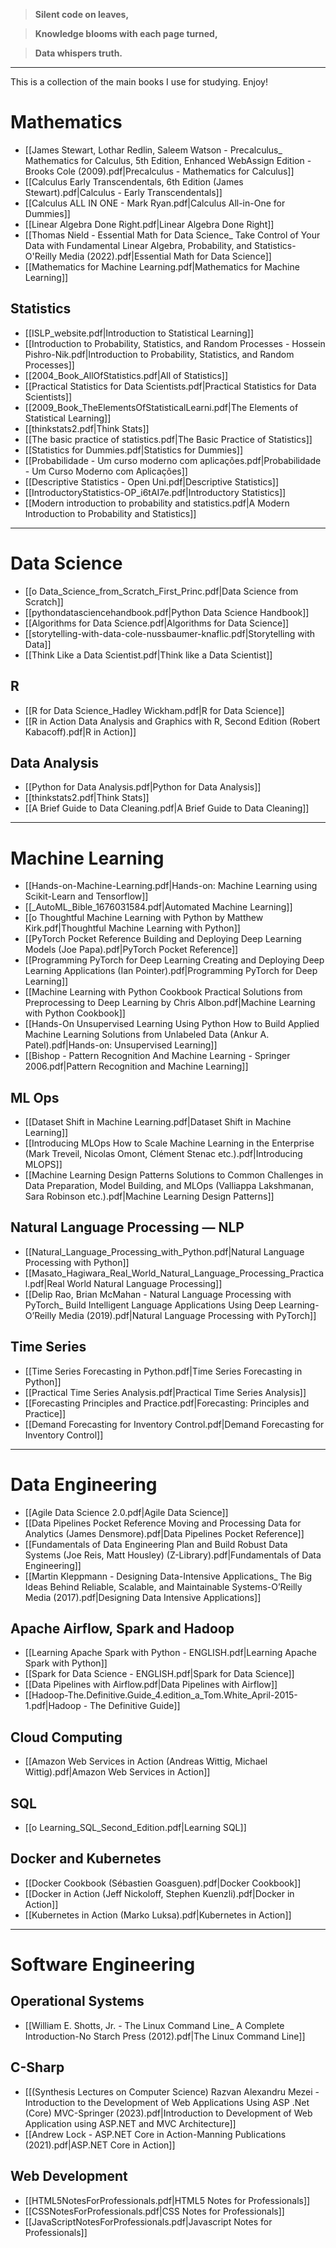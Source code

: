 >**Silent code on leaves,**

>**Knowledge blooms with each page turned,** 

>**Data whispers truth.**
___

This is a collection of the main books I use for studying. Enjoy!

# Mathematics
- [[James Stewart, Lothar Redlin, Saleem Watson - Precalculus_ Mathematics for Calculus, 5th Edition, Enhanced WebAssign Edition  -Brooks Cole (2009).pdf|Precalculus - Mathematics for Calculus]]
- [[Calculus Early Transcendentals, 6th Edition (James Stewart).pdf|Calculus - Early Transcendentals]]
- [[Calculus ALL IN ONE - Mark Ryan.pdf|Calculus All-in-One for Dummies]]
- [[Linear Algebra Done Right.pdf|Linear Algebra Done Right]]
- [[Thomas Nield - Essential Math for Data Science_ Take Control of Your Data with Fundamental Linear Algebra, Probability, and Statistics-O'Reilly Media (2022).pdf|Essential Math for Data Science]]
- [[Mathematics for Machine Learning.pdf|Mathematics for Machine Learning]]
## Statistics
- [[ISLP_website.pdf|Introduction to Statistical Learning]]
- [[Introduction to Probability, Statistics, and Random Processes - Hossein Pishro-Nik.pdf|Introduction to Probability, Statistics, and Random Processes]]
- [[2004_Book_AllOfStatistics.pdf|All of Statistics]]
- [[Practical Statistics for Data Scientists.pdf|Practical Statistics for Data Scientists]]
- [[2009_Book_TheElementsOfStatisticalLearni.pdf|The Elements of Statistical Learning]]
- [[thinkstats2.pdf|Think Stats]]
- [[The basic practice of statistics.pdf|The Basic Practice of Statistics]]
- [[Statistics for Dummies.pdf|Statistics for Dummies]]
- [[Probabilidade - Um curso moderno com aplicações.pdf|Probabilidade - Um Curso Moderno com Aplicações]]
- [[Descriptive Statistics - Open Uni.pdf|Descriptive Statistics]]
- [[IntroductoryStatistics-OP_i6tAI7e.pdf|Introductory Statistics]]
- [[Modern introduction to probability and statistics.pdf|A Modern Introduction to Probability and Statistics]]
___
# Data Science
- [[o Data_Science_from_Scratch_First_Princ.pdf|Data Science from Scratch]]
- [[pythondatasciencehandbook.pdf|Python Data Science Handbook]]
- [[Algorithms for Data Science.pdf|Algorithms for Data Science]]
- [[storytelling-with-data-cole-nussbaumer-knaflic.pdf|Storytelling with Data]]
- [[Think Like a Data Scientist.pdf|Think like a Data Scientist]]
## R
- [[R for Data Science_Hadley Wickham.pdf|R for Data Science]]
- [[R in Action Data Analysis and Graphics with R, Second Edition (Robert Kabacoff).pdf|R in Action]]
## Data Analysis
- [[Python for Data Analysis.pdf|Python for Data Analysis]]
- [[thinkstats2.pdf|Think Stats]]
- [[A Brief Guide to Data Cleaning.pdf|A Brief Guide to Data Cleaning]] 
___
# Machine Learning
- [[Hands-on-Machine-Learning.pdf|Hands-on: Machine Learning using Scikit-Learn and Tensorflow]]
- [[_AutoML_Bible_1676031584.pdf|Automated Machine Learning]]
- [[o Thoughtful Machine Learning with Python by Matthew Kirk.pdf|Thoughtful Machine Learning with Python]]
- [[PyTorch Pocket Reference Building and Deploying Deep Learning Models (Joe Papa).pdf|PyTorch Pocket Reference]]
- [[Programming PyTorch for Deep Learning Creating and Deploying Deep Learning Applications (Ian Pointer).pdf|Programming PyTorch for Deep Learning]]
- [[Machine Learning with Python Cookbook Practical Solutions from Preprocessing to Deep Learning by Chris Albon.pdf|Machine Learning with Python Cookbook]]
- [[Hands-On Unsupervised Learning Using Python How to Build Applied Machine Learning Solutions from Unlabeled Data (Ankur A. Patel).pdf|Hands-on: Unsupervised Learning]]
- [[Bishop - Pattern Recognition And Machine Learning - Springer  2006.pdf|Pattern Recognition and Machine Learning]]
## ML Ops
- [[Dataset Shift in Machine Learning.pdf|Dataset Shift in Machine Learning]]
- [[Introducing MLOps How to Scale Machine Learning in the Enterprise (Mark Treveil, Nicolas Omont, Clément Stenac etc.).pdf|Introducing MLOPS]]
- [[Machine Learning Design Patterns Solutions to Common Challenges in Data Preparation, Model Building, and MLOps (Valliappa Lakshmanan, Sara Robinson etc.).pdf|Machine Learning Design Patterns]]
## Natural Language Processing — NLP
- [[Natural_Language_Processing_with_Python.pdf|Natural Language Processing with Python]]
- [[Masato_Hagiwara_Real_World_Natural_Language_Processing_Practical.pdf|Real World Natural Language Processing]]
- [[Delip Rao, Brian McMahan - Natural Language Processing with PyTorch_ Build Intelligent Language Applications Using Deep Learning-O’Reilly Media (2019).pdf|Natural Language Processing with PyTorch]]
## Time Series
- [[Time Series Forecasting in Python.pdf|Time Series Forecasting in Python]]
- [[Practical Time Series Analysis.pdf|Practical Time Series Analysis]]
- [[Forecasting Principles and Practice.pdf|Forecasting: Principles and Practice]]
- [[Demand Forecasting for Inventory Control.pdf|Demand Forecasting for Inventory Control]]
___
# Data Engineering

- [[Agile Data Science 2.0.pdf|Agile Data Science]]
- [[Data Pipelines Pocket Reference Moving and Processing Data for Analytics (James Densmore).pdf|Data Pipelines Pocket Reference]]
- [[Fundamentals of Data Engineering Plan and Build Robust Data Systems (Joe Reis, Matt Housley) (Z-Library).pdf|Fundamentals of Data Engineering]]
- [[Martin Kleppmann - Designing Data-Intensive Applications_ The Big Ideas Behind Reliable, Scalable, and Maintainable Systems-O’Reilly Media (2017).pdf|Designing Data Intensive Applications]]
## Apache Airflow, Spark and Hadoop
- [[Learning Apache Spark with Python - ENGLISH.pdf|Learning Apache Spark with Python]]
- [[Spark for Data Science - ENGLISH.pdf|Spark for Data Science]]
- [[Data Pipelines with Airflow.pdf|Data Pipelines with Airflow]]
- [[Hadoop-The.Definitive.Guide_4.edition_a_Tom.White_April-2015-1.pdf|Hadoop - The Definitive Guide]]
## Cloud Computing
- [[Amazon Web Services in Action (Andreas Wittig, Michael Wittig).pdf|Amazon Web Services in Action]]
## SQL
- [[o Learning_SQL_Second_Edition.pdf|Learning SQL]]
## Docker and Kubernetes
- [[Docker Cookbook (Sébastien Goasguen).pdf|Docker Cookbook]]
- [[Docker in Action (Jeff Nickoloff, Stephen Kuenzli).pdf|Docker in Action]]
- [[Kubernetes in Action (Marko Luksa).pdf|Kubernetes in Action]]
____
# Software Engineering

## Operational Systems
- [[William E. Shotts, Jr. - The Linux Command Line_ A Complete Introduction-No Starch Press (2012).pdf|The Linux Command Line]]
## C-Sharp
- [[(Synthesis Lectures on Computer Science) Razvan Alexandru Mezei - Introduction to the Development of Web Applications Using ASP .Net (Core) MVC-Springer (2023).pdf|Introduction to Development of Web Application using ASP.NET and MVC Architecture]]
- [[Andrew Lock - ASP.NET Core in Action-Manning Publications (2021).pdf|ASP.NET Core in Action]]
## Web Development
- [[HTML5NotesForProfessionals.pdf|HTML5 Notes for Professionals]]
- [[CSSNotesForProfessionals.pdf|CSS Notes for Professionals]]
- [[JavaScriptNotesForProfessionals.pdf|Javascript Notes for Professionals]]